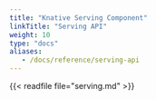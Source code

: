```yaml
---
title: "Knative Serving Component"
linkTitle: "Serving API"
weight: 10
type: "docs"
aliases:
   - /docs/reference/serving-api
---
```


{{< readfile file="serving.md" >}}
